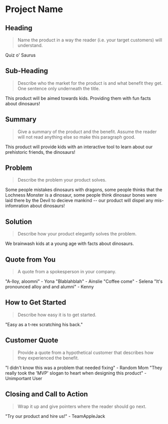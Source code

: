 # Project Name #

<!--
> This material was originally posted [here](http://www.quora.com/What-is-Amazons-approach-to-product-development-and-product-management). It is reproduced here for posterities sake.

There is an approach called "working backwards" that is widely used at Amazon. They work backwards from the customer, rather than starting with an idea for a product and trying to bolt customers onto it. While working backwards can be applied to any specific product decision, using this approach is especially important when developing new products or features.

For new initiatives a product manager typically starts by writing an internal press release announcing the finished product. The target audience for the press release is the new/updated product's customers, which can be retail customers or internal users of a tool or technology. Internal press releases are centered around the customer problem, how current solutions (internal or external) fail, and how the new product will blow away existing solutions.

If the benefits listed don't sound very interesting or exciting to customers, then perhaps they're not (and shouldn't be built). Instead, the product manager should keep iterating on the press release until they've come up with benefits that actually sound like benefits. Iterating on a press release is a lot less expensive than iterating on the product itself (and quicker!).

If the press release is more than a page and a half, it is probably too long. Keep it simple. 3-4 sentences for most paragraphs. Cut out the fat. Don't make it into a spec. You can accompany the press release with a FAQ that answers all of the other business or execution questions so the press release can stay focused on what the customer gets. My rule of thumb is that if the press release is hard to write, then the product is probably going to suck. Keep working at it until the outline for each paragraph flows.

Oh, and I also like to write press-releases in what I call "Oprah-speak" for mainstream consumer products. Imagine you're sitting on Oprah's couch and have just explained the product to her, and then you listen as she explains it to her audience. That's "Oprah-speak", not "Geek-speak".

Once the project moves into development, the press release can be used as a touchstone; a guiding light. The product team can ask themselves, "Are we building what is in the press release?" If they find they're spending time building things that aren't in the press release (overbuilding), they need to ask themselves why. This keeps product development focused on achieving the customer benefits and not building extraneous stuff that takes longer to build, takes resources to maintain, and doesn't provide real customer benefit (at least not enough to warrant inclusion in the press release).
 -->

## Heading ##
  > Name the product in a way the reader (i.e. your target customers) will understand.

  Quiz o' Saurus

## Sub-Heading ##
  > Describe who the market for the product is and what benefit they get. One sentence only underneath the title.

  This product will be aimed towards kids. Providing them with fun facts about dinosaurs!

## Summary ##
  > Give a summary of the product and the benefit. Assume the reader will not read anything else so make this paragraph good.

  This product will provide kids with an interactive tool to learn about our prehistoric friends, the dinosaurs!

## Problem ##
  > Describe the problem your product solves.

  Some people mistakes dinosaurs with dragons, some people thinks that the Lochness Monster is a dinosaur, some people think dinosaur bones were laid there by the Devil to decieve mankind -- our product will dispel any mis-infomration about dinosaurs!

## Solution ##
  > Describe how your product elegantly solves the problem.

  We brainwash kids at a young age with facts about dinosaurs.

## Quote from You ##
  > A quote from a spokesperson in your company.

  "A-lloy, aloomni" - Yona
  "Blablahblah" - Ainslie
  "Coffee come" - Selena
  "It's pronounced alloy and and alumni" - Kenny

## How to Get Started ##
  > Describe how easy it is to get started.

  "Easy as a t-rex scratching his back."

## Customer Quote ##
  > Provide a quote from a hypothetical customer that describes how they experienced the benefit.

  "I didn't know this was a problem that needed fixing" - Random Mom
  "They really took the 'MVP' slogan to heart when designing this product" - Unimportant User


## Closing and Call to Action ##
  > Wrap it up and give pointers where the reader should go next.

  "Try our product and hire us!" - TeamAppleJack